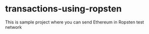 # transactions-using-ropsten
This is sample project where you can send Ethereum in Ropsten test network
